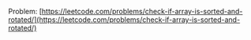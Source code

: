 Problem: [https://leetcode.com/problems/check-if-array-is-sorted-and-rotated/](https://leetcode.com/problems/check-if-array-is-sorted-and-rotated/)